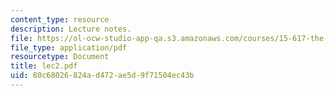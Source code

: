 ```yaml
---
content_type: resource
description: Lecture notes.
file: https://ol-ocw-studio-app-qa.s3.amazonaws.com/courses/15-617-the-law-of-corporate-finance-and-financial-markets-spring-2004/80c68026824ad472ae5d9f71504ec43b_lec2.pdf
file_type: application/pdf
resourcetype: Document
title: lec2.pdf
uid: 80c68026-824a-d472-ae5d-9f71504ec43b
---
```

